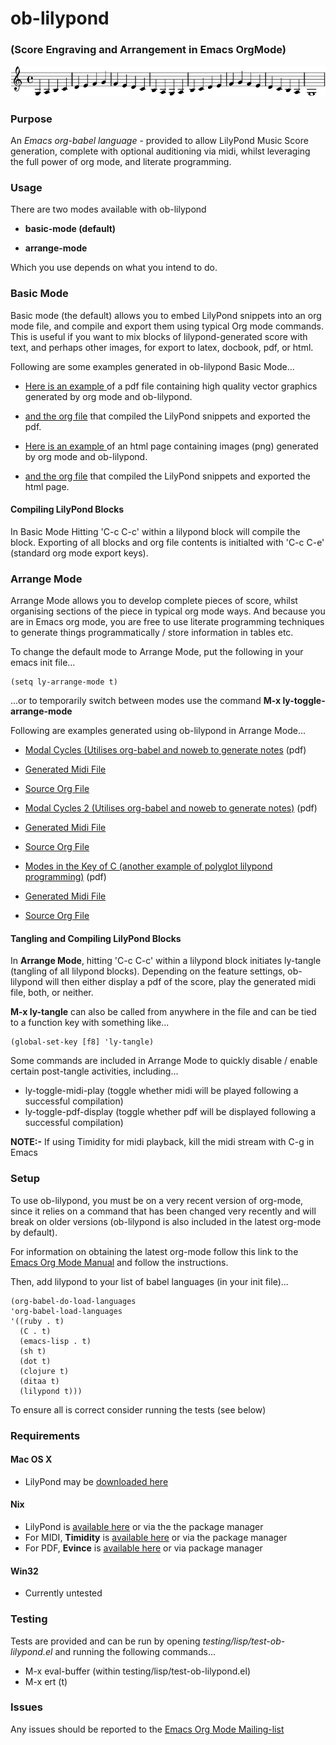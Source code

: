 # ob-lilypond 

### (Score Engraving and Arrangement in Emacs OrgMode)

![mixolydian-mode](https://github.com/mjago/ob-lilypond/raw/master/examples/basic-mode/html-example/mixolydian.png)

### Purpose
An _Emacs org-babel language_ - provided to allow LilyPond Music Score generation, complete 
with optional auditioning via midi, whilst leveraging the full power of org mode, and literate programming.

### Usage
There are two modes available with ob-lilypond

  - **basic-mode (default)**

  - **arrange-mode**

Which you use depends on what you intend to do.

### Basic Mode
Basic mode (the default) allows you to embed LilyPond snippets into an org mode file, and 
compile and export them using typical Org mode commands. This is useful if you want to mix 
blocks of lilypond-generated score with text, and perhaps other images, for export to latex, 
docbook, pdf, or html.

Following are some examples generated in ob-lilypond Basic Mode...

 - [Here is an example ](https://github.com/mjago/ob-lilypond/blob/master/examples/basic-mode/pdf-example/pdf-example.pdf?raw=true) of a pdf file containing high quality vector graphics generated by org mode and ob-lilypond.
 - [and the org file](https://github.com/mjago/ob-lilypond/blob/master/examples/basic-mode/pdf-example/pdf-example.org) that compiled the LilyPond snippets and exported the pdf.

 - [Here is an example ](https://github.com/mjago/ob-lilypond/raw/master/examples/basic-mode/html-example/html-example.html) of an html page containing images (png) generated by org mode and ob-lilypond.
 - [and the org file](https://github.com/mjago/ob-lilypond/blob/master/examples/basic-mode/html-example/html-example.org) that compiled the LilyPond snippets and exported the html page.

#### Compiling LilyPond Blocks
In Basic Mode Hitting 'C-c C-c' within a lilypond block will compile the block. Exporting of all blocks and org file contents is initialted with 'C-c C-e' (standard org mode export keys). 

### Arrange Mode
Arrange Mode allows you to develop complete pieces of score, whilst organising sections of the piece
in typical org mode ways. And because you are in Emacs org mode, you are free to use literate
programming techniques to generate things programmatically / store information in tables etc.

To change the default mode to Arrange Mode, put the following in your emacs init file...

    (setq ly-arrange-mode t)

...or to temporarily switch between modes use the command **M-x ly-toggle-arrange-mode**

Following are examples generated using ob-lilypond in Arrange Mode...

 - [Modal Cycles (Utilises org-babel and noweb to generate notes](https://github.com/mjago/ob-lilypond/blob/master/song/Modal-Cycle/modal-cycle.pdf?raw=true) (pdf)
 - [Generated Midi File](https://github.com/mjago/ob-lilypond/blob/master/song/Modal-Cycle/modal-cycle.midi?raw=true)
 - [Source Org File](https://github.com/mjago/ob-lilypond/blob/master/examples/arrange-mode/Modal-Cycle/modal-cycle.org)

 - [Modal Cycles 2 (Utilises org-babel and noweb to generate notes)](https://github.com/mjago/ob-lilypond/blob/master/song/Modal-Cycle-2/modal-cycle-2.pdf?raw=true) (pdf)
 - [Generated Midi File](https://github.com/mjago/ob-lilypond/blob/master/song/Modal-Cycle-2/modal-cycle-2.midi?raw=true)
 - [Source Org File](https://github.com/mjago/ob-lilypond/blob/master/examples/arrange-mode/Modal-Cycle-2/modal-cycle-2.org)

 - [Modes in the Key of C (another example of polyglot lilypond programming)](https://github.com/mjago/ob-lilypond/blob/master/song/Modes-in-Key-of-C/modes-in-key-of-c.pdf?raw=true) (pdf)
 - [Generated Midi File](https://github.com/mjago/ob-lilypond/blob/master/song/Modes-in-Key-of-C/modes-in-key-of-c.midi?raw=true)
 - [Source Org File](https://github.com/mjago/ob-lilypond/blob/master/examples/arrange-mode/Modes-in-Key-of-C/modes-in-key-of-c.org)

#### Tangling and Compiling LilyPond Blocks
In **Arrange Mode**, hitting 'C-c C-c' within a lilypond block initiates ly-tangle (tangling of all
lilypond blocks). Depending on the feature settings, ob-lilypond will then either display a pdf of the score, play the generated midi file, both, or neither. 

**M-x ly-tangle** can also be called from anywhere in the file
and can be tied to a function key with something like...

    (global-set-key [f8] 'ly-tangle)

Some commands are included in Arrange Mode to quickly disable / enable certain post-tangle
activities, including...

 - ly-toggle-midi-play (toggle whether midi will be played following a successful compilation)
 - ly-toggle-pdf-display (toggle whether pdf will be displayed following a successful compilation)

**NOTE:-** If using Timidity for midi playback, kill the midi stream with C-g in Emacs

### Setup
To use ob-lilypond, you must be on a very recent version of org-mode,
since it relies on a command that has been changed very recently and will break on older versions (ob-lilypond is also included in the latest org-mode by default).

For information on obtaining the latest org-mode follow this link
to the [Emacs Org Mode Manual](http://orgmode.org/manual/Installation.html) and follow the instructions.

Then, add lilypond to your list of babel languages (in your init file)...

    (org-babel-do-load-languages
    'org-babel-load-languages
    '((ruby . t)
      (C . t)
      (emacs-lisp . t)
      (sh t)
      (dot t)
      (clojure t)
      (ditaa t)
      (lilypond t)))

To ensure all is correct consider running the tests (see below)

### Requirements

#### Mac OS X
 - LilyPond may be [downloaded here](http://lilypond.org/)

#### Nix
  - LilyPond is [available here](http://lilypond.org/) or via the the package manager
  - For MIDI, **Timidity** is [available here](http://timidity.sourceforge.net/) or via the package manager
  - For PDF, **Evince** is [available here](http://live.gnome.org/Evince/Downloads) or via package manager

#### Win32
 - Currently untested

### Testing
Tests are provided and can be run by opening _testing/lisp/test-ob-lilypond.el_ and running the following commands...

  - M-x eval-buffer (within testing/lisp/test-ob-lilypond.el)
  - M-x ert (t) 

### Issues
Any issues should be reported to the [Emacs Org Mode Mailing-list](http://orgmode.org)

